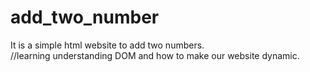 # add_two_number
It is a simple html website to add two numbers.
<br>
//learning
understanding DOM and how to make our website dynamic.
